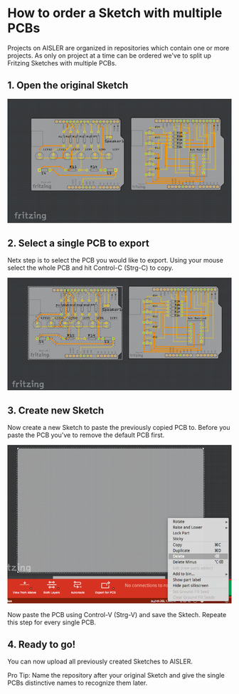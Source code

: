 <!-- --- title: How to order a Sketch with multiple PCBs -->
# How to order a Sketch with multiple PCBs
Projects on AISLER are organized in repositories which contain one or more projects. As only on project at a time can be ordered we've to split up Fritzing Sketches with multiple PCBs.

## 1. Open the original Sketch
![Open original sketch](assets/multiple_pcbs_original.png)

## 2. Select a single PCB to export
Netx step is to select the PCB you would like to export. Using your mouse select the whole PCB and hit Control-C (Strg-C) to copy.

![Select PCB](assets/multiple_pcbs_selected.png)

## 3. Create new Sketch
Now create a new Sketch to paste the previously copied PCB to. Before you paste the PCB you've to remove the default PCB first.

![Delete default PCB](assets/multiple_pcbs_delete_default.png)

Now paste the PCB using Control-V (Strg-V) and save the Sktech.
Repeate this step for every single PCB.

## 4. Ready to go!
You can now upload all previously created Sketches to AISLER.

Pro Tip: Name the repository after your original Sketch and give the single PCBs distinctive names to recognize them later.